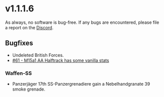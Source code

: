 # v1.1.1.6

As always, no software is bug-free. If any bugs are encountered, please file a report on the [Discord](https://discord.gg/6VeK5jhggB).

## Bugfixes

- Undeleted British Forces.
- [#61 - M15a1 AA Halftrack has some vanilla stats](https://github.com/Stoklomolvi/Spearhead-Public/issues/61)

### Waffen-SS

- Panzerjäger 17th SS-Panzergrenadiere gain a Nebelhandgranate 39 smoke grenade.
